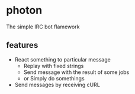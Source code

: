 # photon
The simple IRC bot flamework

## features
* React something to particular message
  * Replay with fixed strings
  * Send message with the result of some jobs
  * or Simply do somethings
* Send messages by receiving cURL


